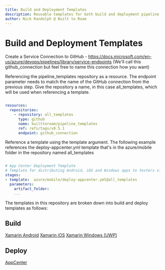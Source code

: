 ```yaml
---
title: Build and Deployment Templates
description: Reusable templates for both build and deployment pipeline stages
author: Nick Randolph @ Built to Roam
---
```


# Build and Deployment Templates

Create a Service Connection to GitHub - https://docs.microsoft.com/en-us/azure/devops/pipelines/library/service-endpoints
(We'll call this github_connection but feel free to name this connection how you want)

Referencing the pipeline_templates repository as a resource. The endpoint parameter needs to match the name of the GitHub connection from the previous step. Give the repository a name, in this case all_templates, which will be used when referencing a template.

```YAML

resources:
  repositories:
    - repository: all_templates
      type: github
      name: builttoroam/pipeline_templates
      ref: refs/tags/v0.5.1
      endpoint: github_connection

```

Reference a template using the template argument. The following example references the deploy-appcenter.yml template that's in the azure/mobile folder in the repository named all_templates

```YAML

# App Center Deployment Template
# Template for distributing Android, iOS and Windows apps to testers via App Center
stages:
- template:  azure/mobile/deploy-appcenter.yml@all_templates
  parameters:
    artifact_folder: 
    ...

```

The templates in this repository are broken down into build and deploy templates as follows:

## Build 
[Xamarin Android](./build//XamarinAndroid.md)
[Xamarin iOS](./build//XamariniOS.md)
[Xamarin Windows (UWP)](./build//XamarinWindows.md)

## Deploy

[AppCenter](./deploy//AppCenter.md)

